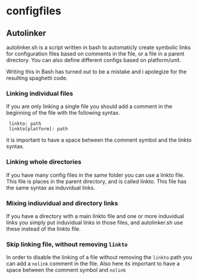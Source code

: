 # configfiles

## Autolinker

autolinker.sh is a script written in bash to automaticly create symbolic links for configuration files based on comments in the file, or a file in a parent directory. You can also define different configs based on platform/unit.

Writing this in Bash has turned out to be a mistake and i apolegize for the resulting spaghetti code.

### Linking individual files

If you are only linking a single file you should add a comment in the beginning of the file with the following syntax.

```
 linkto: path
 linkto[platform]: path
```

it is important to have a space between the comment symbol and the linkto syntax.


### Linking whole directories

If you have many config files in the same folder you can use a linkto file. This file is places in the parent directory, and is called linkto. This file has the same syntax as induvidual links.

### Mixing indiuvidual and directory links

If you have a directory with a main linkto file and one or more induvidual links you simply put induvidual links in those files, and autolinker.sh use these instead of the linkto file. 

### Skip linking file, without removing `linkto`

In order to disable the linking of a file without removing the `linkto` path you can add a `nolink` comment in the file. Also here its important to have a space between the comment symbol and `nolink`
